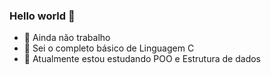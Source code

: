 ### Hello world 👋

- 🔭 Ainda não trabalho
- 🌲 Sei o completo básico de Linguagem C
- 🌱 Atualmente estou estudando POO e Estrutura de dados
